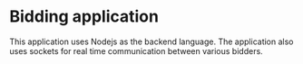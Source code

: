 # Bidding application
This application uses Nodejs as the backend language. The application also uses sockets for real time communication between various bidders. 
